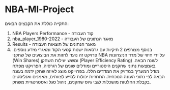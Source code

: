 # NBA-Ml-Project
התקייה כוללת את הקבצים הבאים:
1. NBA Players Performance - קוד העבודה
2. nba_player_1980-2022 - מאגר הנתונים של העבודה
3. Results - מאגר הנתונים של תוצאות העבודה
4. בנוסף מצורפים 2 תיקיות עם גרסאות ישנות קטעי הקוד ומאגרי מידע נוספים.
פרויקט זה נועד לחזות את הביצועים של שחקני NBA על ידי חיזוי של מדד הניצחונות (Win Shares) ומשש יעילות השחקן (Player Efficiency Rating) לעונה הבאה. באמצעות נתוני שחקנים היסטוריים ומודלים שונים של רגרסיה, הפרויקט מפתח מודל המעריך במדויק את המדדים הללו. בפרוייקט מוצג לאיזה שחקן ידמה בעונה הבאה לפי נתוני העונה הנוכחית. התחזיות יכולות לסייע לצוותים, מאמנים ואנליסטים בקבלת החלטות מושכלות לגבי גיוס שחקנים, ניהול סגל ואסטרטגיית משחק.
